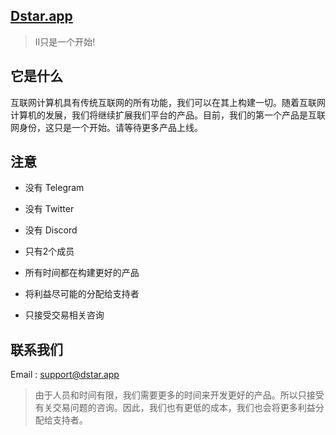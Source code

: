 ## [Dstar.app](https://dstar.app/)

> II只是一个开始!



## 它是什么

互联网计算机具有传统互联网的所有功能，我们可以在其上构建一切。随着互联网计算机的发展，我们将继续扩展我们平台的产品。目前，我们的第一个产品是互联网身份，这只是一个开始。请等待更多产品上线。



## 注意

- 没有 Telegram

- 没有 Twitter

- 没有 Discord

- 只有2个成员

- 所有时间都在构建更好的产品

- 将利益尽可能的分配给支持者

- 只接受交易相关咨询

  

## 联系我们

Email : support@dstar.app

> 由于人员和时间有限，我们需要更多的时间来开发更好的产品。所以只接受有关交易问题的咨询。因此，我们也有更低的成本，我们也会将更多利益分配给支持者。





